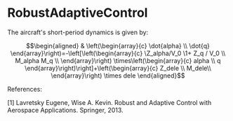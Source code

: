# RobustAdaptiveControl

The aircraft's short-period dynamics is given by:
```math
\begin{aligned}
& \left(\begin{array}{c}
\dot{alpha} \\
\dot{q}
\end{array}\right)=-\left[\left(\begin{array}{c}
\Z_alpha/V_0 \1+ Z_q / V_0 \\
M_alpha M_q \\
\end{array}\right) \times\left(\begin{array}{c}
alpha \\
q
\end{array}\right)\right]+\left(\begin{array}{c}
Z_dele \\
M_dele\\
\end{array}\right) \times dele 
\end{aligned}
```

References: 

[1] Lavretsky Eugene, Wise A. Kevin. Robust and Adaptive Control with Aerospace Applications. Springer, 2013.
